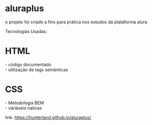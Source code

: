 # aluraplus

o projeto foi criado a fins para prática nos estudos da plataforma alura

Tecnologias Usadas:

<h1>HTML</h1>
 - código documentado<br>
 - utilização de tags semânticas

<h1>CSS</h1>
 - Metodologia BEM<br>
 - váriáveis nativas

link: https://hunterland.github.io/aluraplus/
